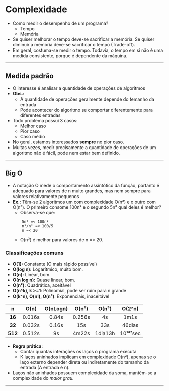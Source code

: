 # Complexidade
- Como medir o desempenho de um programa?
  - Tempo
  - Memória
- Se quiser melhorar o tempo deve-se sacrificar a memória. Se quiser diminuir a memória deve-se sacrificar o tempo (Trade-off).
- Em geral, costuma-se medir o tempo. Todavia, o tempo em si não é uma medida consistente, porque é dependente da máquina.
___
## Medida padrão
- O interesse é analisar a quantidade de operações de algoritmos
- **Obs.:**
  - A quantidade de operações geralmente depende do temanho da entrada
  - Pode acontecer do algoritmo se comportar diferentemente para diferentes entradas
- Todo problema possui 3 casos:
  - Melhor caso
  - Pior caso
  - Caso médio
- No geral, estamos interessados **sempre** no pior caso.
- Muitas vezes, medir precisamente a quantidade de operações de um algoritmo não é fácil, pode nem estar bem definido.
___
## Big O
- A notação O mede o comportamento assintótico da função, portanto é adequado para valores de n muito grandes, mas nem sempre para valores relativamente pequenos
- **Ex.:** Têm-se 2 algoritmos um com complexidade O(n²) e o outro com O(n³). O primeiro consome 100n² e o segundo 5n³ qual deles é melhor?
  - Observa-se que:
   ```
       5n³ =< 100n²
       n³/n² =< 100/5
       n =< 20
   ```
  - O(n³) é melhor para valores de n =< 20.
### Classificações comuns
- **O(1):** Constante (O mais rápido possível)
- **O(log n):** Logarítmico, muito bom.
- **O(n):** Linear, bom.
- **O(n log n):** Quase linear, bom.
- **O(n²):** Quadrática, aceitável
- **O(n^k), k >=1**: Polinomial, pode ser ruim para n grande
- **O(k^n), O(n!), O(n³)**: Exponenciais, inaceitável

|**n**|O(n)|O(nLogn)|O(n²)|O(n³)|O(2^n)|
|:---:|:---:|:---:|:---:|:---:|:---:|
|**16**|0.016s|0.84s|0.256s|4s|1m1s|
|**32**|0.032s|0.16s|15s|33s|46dias|
|**512**|0.512s|9s|4m22s|1dia13h|10¹³⁷sec|
- **Regra prática:**
  - Contar quantas interações os laços o programa executa
  - K laços aninhados implicam em complexidade O(n²), apenas se o laço externo depender direta ou indiretamente do tamanho da entrada (A entrada é n).
- Laços não aninhados possuem complexidade da soma, mantém-se a complexidade do *maior grau.* 
___
